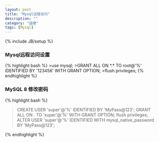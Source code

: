 ```yaml
---
layout: post
title: "Mysql远程访问"
description: ""
category: "运维"
tags: [Mysql]
---
```

{% include JB/setup %}
<h3>Mysql远程访问设置</h3>
{% highlight bash %}
>use mysql;
>GRANT ALL ON *.* TO root@'%' IDENTIFIED BY '123456' WITH GRANT OPTION;
>flush privileges; 
{% endhighlight %}

### MySQL 8 修改密码

{% highlight bash %}
>CREATE USER 'super'@'%' IDENTIFIED BY 'MyPass@123';
>GRANT ALL ON *.* TO 'super'@'%' WITH GRANT OPTION;
>flush privileges;
>ALTER USER 'super'@'%' IDENTIFIED WITH mysql_native_password BY 'MyPass@123';

{% endhighlight %}